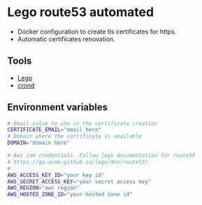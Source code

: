 # Lego route53 automated

- Docker configuration to create tls certificates for https.
- Automatic certificates renovation.

## Tools

- [Lego](https://go-acme.github.io/lego/)
- [crond](https://www.linux.org/docs/man8/cron.html)

## Environment variables

```BASH
# Email value to use in the certificate creation
CERTIFICATE_EMAIL="email here"
# Domain where the certificate is available
DOMAIN="domain here"

# Aws iam credentials. Fallow lego documentation for route53
# https://go-acme.github.io/lego/dns/route53/
#
AWS_ACCESS_KEY_ID="your key id"
AWS_SECRET_ACCESS_KEY="your secret access key"
AWS_REGION="aws region"
AWS_HOSTED_ZONE_ID="your hosted zone id"
```
